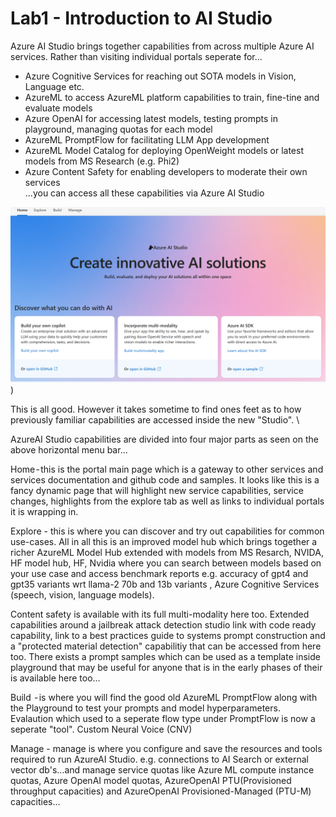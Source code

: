 # Lab1 - Introduction to AI Studio 

Azure AI Studio brings together capabilities from across multiple Azure AI services.
Rather than visiting individual portals seperate for...
- Azure Cognitive Services for reaching out SOTA models in Vision, Language etc.
- AzureML to access AzureML platform capabilities to train, fine-tine and evaluate models
- Azure OpenAI for accessing latest models, testing prompts in playground, managing quotas for each model
- AzureML PromptFlow for facilitating LLM App development
- AzureML Model Catalog for deploying OpenWeight models or latest models from MS Research (e.g. Phi2) 
- Azure Content Safety for enabling developers to moderate their own services \
...you can access all these capabilities via Azure AI Studio

![Alt text](../../media/ai-studio-home.png))

This is all good. However it takes sometime to find ones feet as to how previously familiar capabilities are accessed inside the new "Studio". \

AzureAI Studio capabilities are divided into four major parts as seen on the above horizontal menu bar…

Home - this is the portal main page which is a gateway to other services and services documentation and github code and samples. It looks like this is a fancy dynamic page that will highlight new service capabilities, service changes, highlights from the explore tab as well as links to individual portals it is wrapping in. 


Explore - this is where you can discover and try out capabilities for common use-cases. All in all this is an improved model hub which brings together a richer AzureML Model Hub extended with models from MS Resarch, NVIDA, HF model hub, HF, Nvidia where you can search between models based on your use case and access benchmark reports e.g. accuracy of gpt4 and gpt35 variants wrt llama-2 70b and 13b variants , Azure Cognitive Services (speech, vision, language models). 

Content safety is available with its full multi-modality here too. Extended capabilities around a jailbreak attack detection studio link with code ready capability, link to a best practices guide to systems prompt construction and a "protected material detection" capabilitiy that can be accessed from here too.
There exists a prompt samples which can be used as a template inside playground that may be useful for anyone that is in the early phases of their is available here too…

Build  - is where you will find the good old AzureML PromptFlow along with the Playground to test your prompts and model hyperparameters. Evalaution which used to a seperate flow type under PromptFlow is now a seperate "tool". Custom Neural Voice (CNV)


Manage - manage is where you configure and save the resources and tools required to run AzureAI Studio. e.g. connections to AI Search or external vector db's...and manage service quotas like Azure ML compute instance quotas, Azure OpenAI model quotas, AzureOpenAI PTU(Provisioned throughput capacities) and AzureOpenAI Provisioned-Managed (PTU-M) capacities...




